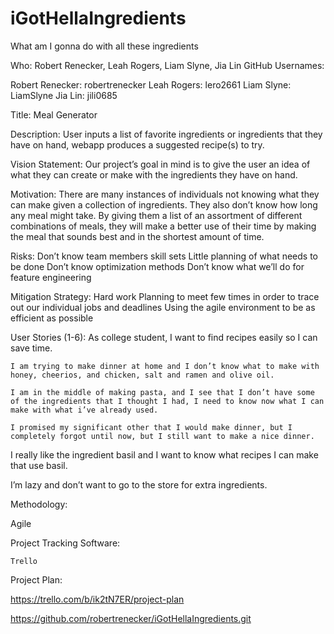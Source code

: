 # iGotHellaIngredients
What am I gonna do with all these ingredients 


Who: 
Robert Renecker, Leah Rogers, Liam Slyne, Jia Lin
GitHub Usernames:

Robert Renecker: robertrenecker
Leah Rogers: lero2661
Liam Slyne: LiamSlyne
Jia Lin: jili0685


Title:  Meal Generator

Description:
User inputs a list of favorite ingredients or ingredients that they have on hand, webapp produces a suggested recipe(s) to try.

Vision Statement:
Our project’s goal in mind is to give the user an idea of what they can create or make with the ingredients they have on hand. 

Motivation:
There are many instances of individuals not knowing what they can make given a collection of ingredients. They also don’t know how long any meal might take. By giving them a list of an assortment of different combinations of meals, they will make a better use of their time by making the meal that sounds best and in the shortest amount of time. 

Risks:
Don’t know team members skill sets
Little planning of what needs to be done
Don’t know optimization methods
Don’t know what we’ll do for feature engineering

Mitigation Strategy:
Hard work
Planning to meet few times in order to trace out our individual jobs and deadlines
Using the agile environment to be as efficient as possible

User Stories (1-6):
	As college student, I want to find recipes easily so I can save time.

	I am trying to make dinner at home and I don’t know what to make with honey, cheerios, and chicken, salt and ramen and olive oil.

	I am in the middle of making pasta, and I see that I don’t have some of the ingredients that I thought I had, I need to know now what I can make with what i’ve already used.

	I promised my significant other that I would make dinner, but I completely forgot until now, but I still want to make a nice dinner.

I really like the ingredient basil and I want to know what recipes I can make that use basil.

I’m lazy and don’t want to go to the store for extra ingredients. 

Methodology:

Agile	

Project Tracking Software:

	Trello

Project Plan:

  https://trello.com/b/ik2tN7ER/project-plan



https://github.com/robertrenecker/iGotHellaIngredients.git



